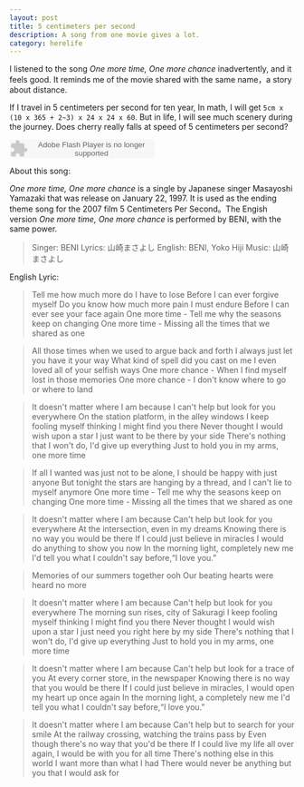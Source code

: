 ```yaml
---
layout: post
title: 5 centimeters per second
description: A song from one movie gives a lot.
category: herelife
---
```


I listened to the song *One more time, One more chance* inadvertently, and it feels good. 
It reminds me of the movie shared with the same name，a story about distance.

If I travel in 5 centimeters per second for ten year,
In math, I will get `5cm x (10 x 365 + 2~3) x 24 x 24 x 60`.
But in life, I will see much scenery during the journey.
Does cherry really falls at speed of 5 centimeters per second?

<object width="257" height="33" classid="clsid:d27cdb6e-ae6d-11cf-96b8-444553540000" odebase="http://download.macromedia.com/pub/shockwave/cabs/flash/swflash.cab#version=6,0,40,0">
	<param name="wmode" value="transparent" />
	<param name="src" value="http://www.xiami.com/widget/0_1770814259/singlePlayer.swf" />
	<param name="invokeurls" value="false" />
	<embed width="257" height="33" type="application/x-shockwave-flash" src="http://www.xiami.com/widget/0_1770814259/singlePlayer.swf" wmode="transparent" invokeurls="false" />
</object>

About this song:

*One more time, One more chance* is a single by Japanese singer Masayoshi Yamazaki 
that was release on January 22, 1997. It is used as the ending theme song for the 2007 film 
5 Centimeters Per Second。The Engish version *One more time, One more chance* is performed by BENI, with the same power.

 > Singer: BENI
 > Lyrics: 山崎まさよし English: BENI, Yoko Hiji
 > Music: 山崎まさよし

English Lyric:

 > Tell me how much more do I have to lose
Before I can ever forgive myself
Do you know how much more pain I must endure
Before I can ever see your face again
One more time - Tell me why the seasons keep on changing
One more time - Missing all the times that we shared as one

 > All those times when we used to argue back and forth
I always just let you have it your way
What kind of spell did you cast on me
I even loved all of your selfish ways
One more chance - When I find myself lost in those memories
One more chance - I don't know where to go or where to land

 > It doesn't matter where I am because
I can't help but look for you everywhere
On the station platform, in the alley windows
I keep fooling myself thinking I might find you there
Never thought I would wish upon a star
I just want to be there by your side
There's nothing that I won't do, I'd give up everything
Just to hold you in my arms, one more time

 > If all I wanted was just not to be alone,
I should be happy with just anyone
But tonight the stars are hanging by a thread,
and I can't lie to myself anymore
One more time - Tell me why the seasons keep on changing
One more time - Missing all the times that we shared as one

 > It doesn't matter where I am because
Can't help but look for you everywhere
At the intersection, even in my dreams
Knowing there is no way you would be there
If I could just believe in miracles
I would do anything to show you now
In the morning light, completely new me
I'd tell you what I couldn't say before,“I love you.”

 > Memories of our summers together ooh
Our beating hearts were heard no more

 > It doesn't matter where I am because
Can't help but look for you everywhere
The morning sun rises, city of Sakuragi
I keep fooling myself thinking I might find you there
Never thought I would wish upon a star
I just need you right here by my side
There's nothing that I won't do, I'd give up everything
Just to hold you in my arms, one more time

 > It doesn't matter where I am because
Can't help but look for a trace of you
At every corner store, in the newspaper
Knowing there is no way that you would be there
If I could just believe in miracles, I would open my heart up once again
In the morning light, a completely new me
I'd tell you what I couldn't say before,“I love you.”

 > It doesn't matter where I am because
Can't help but to search for your smile
At the railway crossing, watching the trains pass by
Even though there's no way that you'd be there
If I could live my life all over again, I would be with you for all time
There's nothing else in this world I want more than what I had
There would never be anything but you that I would ask for


